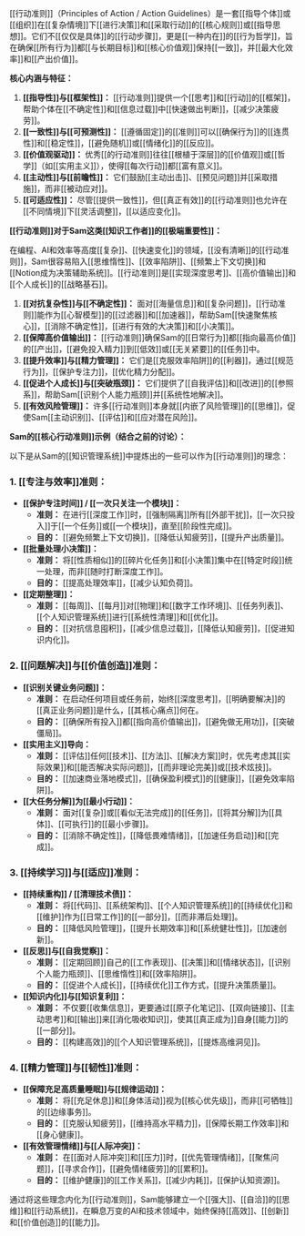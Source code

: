 [[行动准则]]（Principles of Action / Action Guidelines）是一套[[指导个体]]或[[组织]]在[[复杂情境]]下[[进行决策]]和[[采取行动]]的[[核心规则]]或[[指导思想]]。它们不[[仅仅是具体]]的[[行动步骤]]，更是[[一种内在]]的[[行为哲学]]，旨在确保[[所有行为]]都[[与长期目标]]和[[核心价值观]]保持[[一致]]，并[[最大化效率]]和[[产出价值]]。

**核心内涵与特征：**

1.  **[[指导性]]与[[框架性]]：** [[行动准则]]提供一个[[思考]]和[[行动]]的[[框架]]，帮助个体在[[不确定性]]和[[信息过载]]中[[快速做出判断]]，[[减少决策疲劳]]。
2.  **[[一致性]]与[[可预测性]]：** [[遵循固定]]的[[准则]]可以[[确保行为]]的[[连贯性]]和[[稳定性]]，[[避免随机]]或[[情绪化]]的[[反应]]。
3.  **[[价值观驱动]]：** 优秀[[的行动准则]]往往[[根植于深层]]的[[价值观]]或[[哲学]]（如[[实用主义]]），使得[[每次行动]]都[[富有意义]]。
4.  **[[主动性]]与[[前瞻性]]：** 它们鼓励[[主动出击]]、[[预见问题]]并[[采取措施]]，而非[[被动应对]]。
5.  **[[可适应性]]：** 尽管[[提供一致性]]，但[[真正有效]]的[[行动准则]]也允许在[[不同情境]]下[[灵活调整]]，[[以适应变化]]。

**[[行动准则]]对于Sam这类[[知识工作者]]的[[极端重要性]]：**

在编程、AI和效率等高度[[复杂]]、[[快速变化]]的领域，[[没有清晰]]的[[行动准则]]，Sam很容易陷入[[思维惰性]]、[[效率陷阱]]、[[频繁上下文切换]]和[[Notion成为决策辅助系统]]。[[行动准则]]是[[实现深度思考]]、[[高价值输出]]和[[个人成长]]的[[战略基石]]。

1.  **[[对抗复杂性]]与[[不确定性]]：** 面对[[海量信息]]和[[复杂问题]]，[[行动准则]]能作为[[心智模型]]的[[过滤器]]和[[加速器]]，帮助Sam[[快速聚焦核心]]，[[消除不确定性]]，[[进行有效的大决策]]和[[小决策]]。
2.  **[[保障高价值输出]]：** [[行动准则]]确保Sam的[[日常行为]]都[[指向最高价值]]的[[产出]]，[[避免投入精力]]到[[低效]]或[[无关紧要]]的[[任务]]中。
3.  **[[提升效率]]与[[精力管理]]：** 它们是[[克服效率陷阱]]的[[利器]]，通过[[规范行为]]，[[保护专注力]]，[[优化精力分配]]。
4.  **[[促进个人成长]]与[[突破瓶颈]]：** 它们提供了[[自我评估]]和[[改进]]的[[参照系]]，帮助Sam[[识别个人能力瓶颈]]并[[系统性地解决]]。
5.  **[[有效风险管理]]：** 许多[[行动准则]]本身就[[内嵌了风险管理]]的[[思维]]，促使Sam[[主动识别]]、[[评估]]和[[应对潜在风险]]。

**Sam的[[核心行动准则]]示例（结合之前的讨论）：**

以下是从Sam的[[知识管理系统]]中提炼出的一些可以作为[[行动准则]]的理念：

### 1. **[[专注与效率]]准则：**

*   **[[保护专注时间]] / [[一次只关注一个模块]]：**
    *   **准则：** 在进行[[深度工作]]时，[[强制隔离]]所有[[外部干扰]]，[[一次只投入]]于[[一个任务]]或[[一个模块]]，直至[[阶段性完成]]。
    *   **目的：** [[避免频繁上下文切换]]，[[降低认知疲劳]]，[[提升产出质量]]。
*   **[[批量处理小决策]]：**
    *   **准则：** 将[[性质相似]]的[[碎片化任务]]和[[小决策]]集中在[[特定时段]]统一处理，而非[[随时打断深度工作]]。
    *   **目的：** [[提高处理效率]]，[[减少认知负荷]]。
*   **[[定期整理]]：**
    *   **准则：** [[每周]]、[[每月]]对[[物理]]和[[数字工作环境]]、[[任务列表]]、[[个人知识管理系统]]进行[[系统性清理]]和[[优化]]。
    *   **目的：** [[对抗信息囤积]]，[[减少信息过载]]，[[降低认知疲劳]]，[[促进知识内化]]。

### 2. **[[问题解决]]与[[价值创造]]准则：**

*   **[[识别关键业务问题]]：**
    *   **准则：** 在启动任何项目或任务前，始终[[深度思考]]，[[明确要解决]]的[[真正业务问题]]是什么，[[其核心痛点]]何在。
    *   **目的：** [[确保所有投入]]都[[指向高价值输出]]，[[避免做无用功]]，[[突破僵局]]。
*   **[[实用主义]]导向：**
    *   **准则：** [[评估]]任何[[技术]]、[[方法]]、[[解决方案]]时，优先考虑其[[实际效果]]和[[能否解决实际问题]]，[[而非理论完美]]或[[技术炫技]]。
    *   **目的：** [[加速商业落地模式]]，[[确保盈利模式]]的[[健康]]，[[避免效率陷阱]]。
*   **[[大任务分解]]为[[最小行动]]：**
    *   **准则：** 面对[[复杂]]或[[看似无法完成]]的[[任务]]，[[将其分解]]为[[具体]]、[[可执行]]的[[最小步骤]]。
    *   **目的：** [[消除不确定性]]，[[降低畏难情绪]]，[[加速任务启动]]和[[完成]]。

### 3. **[[持续学习]]与[[适应]]准则：**

*   **[[持续重构]] / [[清理技术债]]：**
    *   **准则：** 将[[代码]]、[[系统架构]]、[[个人知识管理系统]]的[[持续优化]]和[[维护]]作为[[日常工作]]的[[一部分]]，[[而非滞后处理]]。
    *   **目的：** [[降低风险管理]]，[[提升长期效率]]和[[系统健壮性]]，[[加速创新]]。
*   **[[反思]]与[[自我觉察]]：**
    *   **准则：** [[定期回顾]]自己的[[工作表现]]、[[决策]]和[[情绪状态]]，[[识别个人能力瓶颈]]、[[思维惰性]]和[[效率陷阱]]。
    *   **目的：** [[促进个人成长]]，[[持续优化]]工作方式，[[提升决策质量]]。
*   **[[知识内化]]与[[知识复利]]：**
    *   **准则：** 不仅要[[收集信息]]，更要通过[[原子化笔记]]、[[双向链接]]、[[主动思考]]和[[输出]]来[[消化吸收知识]]，使其[[真正成为]]自身[[能力]]的[[一部分]]。
    *   **目的：** [[构建高效]]的[[个人知识管理系统]]，[[提炼高维洞见]]。

### 4. **[[精力管理]]与[[韧性]]准则：**

*   **[[保障充足高质量睡眠]]与[[规律运动]]：**
    *   **准则：** 将[[充足休息]]和[[身体活动]]视为[[核心优先级]]，而非[[可牺牲]]的[[边缘事务]]。
    *   **目的：** [[克服认知疲劳]]，[[维持高水平精力]]，[[保障长期工作效率]]和[[身心健康]]。
*   **[[有效管理情绪]]与[[人际冲突]]：**
    *   **准则：** 在[[面对人际冲突]]和[[压力]]时，[[优先管理情绪]]，[[聚焦问题]]，[[寻求合作]]，[[避免情绪疲劳]]的[[累积]]。
    *   **目的：** [[维护健康]]的[[工作关系]]，[[减少内耗]]，[[保护认知资源]]。

通过将这些理念内化为[[行动准则]]，Sam能够建立一个[[强大]]、[[自洽]]的[[思维]]和[[行动系统]]，在瞬息万变的AI和技术领域中，始终保持[[高效]]、[[创新]]和[[价值创造]]的[[能力]]。